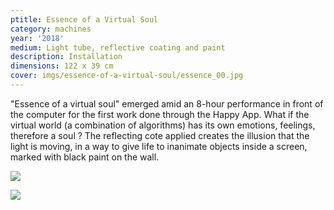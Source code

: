```yaml
---
ptitle: Essence of a Virtual Soul
category: machines
year: '2018'
medium: Light tube, reflective coating and paint
description: Installation
dimensions: 122 x 39 cm
cover: imgs/essence-of-a-virtual-soul/essence_00.jpg
---
```

"Essence of a virtual soul" emerged amid an 8-hour performance in front of the computer for the first work done through the Happy App. What if the virtual world (a combination of algorithms) has its own emotions, feelings, therefore a soul ? The reflecting cote applied creates the illusion that the light is moving, in a way to give life to inanimate objects inside a screen, marked with black paint on the wall.

![]({{site.baseurl}}/imgs/essence-of-a-virtual-soul/essence_01.jpg)

![]({{site.baseurl}}/imgs/essence-of-a-virtual-soul/essence_02.jpg)
